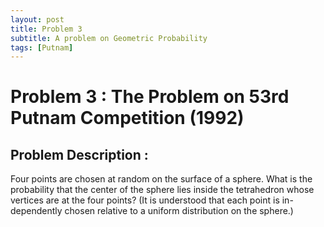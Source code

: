```yaml
---
layout: post
title: Problem 3
subtitle: A problem on Geometric Probability
tags: [Putnam]
---
```

# Problem 3 : The Problem on 53rd Putnam Competition (1992)

## Problem Description :
Four points are chosen at random on the surface of a sphere. What is the probability that the center of the sphere lies inside the tetrahedron whose vertices are at the four points? (It is understood that each point is in- dependently chosen relative to a uniform distribution on the sphere.)
